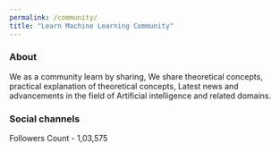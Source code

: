 ```yaml
---
permalink: /community/
title: "Learn Machine Learning Community"
---
```


### About

We as a community learn by sharing, We share theoretical concepts, practical explanation of theoretical concepts, Latest news and advancements in the field of Artificial intelligence and related domains.


### Social channels

<a href="https://www.instagram.com/learn.machinelearning/"  class="btn btn-info" role="button" target="_blank"> <i class="fa fa-instagram fa-6x" aria-hidden="true"></i></a>  Followers Count - 1,03,575
